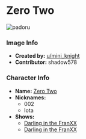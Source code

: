 # Zero Two

![padoru](https://raw.githubusercontent.com/shadow578/Padoru-Padoru/master/Padoru/darling-in-the-franxx-zero-two.png "Zero Two")

### Image Info
* **Created by:**    [u/mini_knight](https://www.reddit.com/r/DarlingInTheFranxx/comments/9zx15d/made_padoru_zero_two/)
* **Contributor:**   shadow578

### Character Info
* **Name:**   [Zero Two](https://myanimelist.net/character/155679)
* **Nicknames:**
  * 002
  * Iota
* **Shows:**
  * [Darling in the FranXX](https://myanimelist.net/anime/35849/Darling_in_the_FranXX)
  * [Darling in the FranXX](https://myanimelist.net/manga/111512/Darling_in_the_FranXX)


